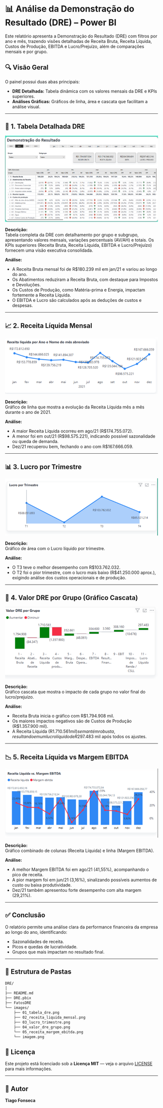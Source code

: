 
# 📊 Análise da Demonstração do Resultado (DRE) – Power BI

Este relatório apresenta a Demonstração do Resultado (DRE) com filtros por ano e mês, trazendo visões detalhadas de Receita Bruta, Receita Líquida, Custos de Produção, EBITDA e Lucro/Prejuízo, além de comparações mensais e por grupo.

## 🔍 Visão Geral

O painel possui duas abas principais:
- **DRE Detalhada:** Tabela dinâmica com os valores mensais da DRE e KPIs superiores.
- **Análises Gráficas:** Gráficos de linha, área e cascata que facilitam a análise visual.

---

## 🧾 1. Tabela Detalhada DRE

![Tabela DRE](./images/01_tabela_dre.png)

**Descrição:**  
Tabela completa da DRE com detalhamento por grupo e subgrupo, apresentando valores mensais, variações percentuais (AV/AH) e totais. Os KPIs superiores (Receita Bruta, Receita Líquida, EBITDA e Lucro/Prejuízo) fornecem uma visão executiva consolidada.

**Análise:**  
- A Receita Bruta mensal foi de R$180.239 mil em jan/21 e variou ao longo do ano.
- Os Abatimentos reduziram a Receita Bruta, com destaque para Impostos e Devoluções.
- Os Custos de Produção, como Matéria-prima e Energia, impactam fortemente a Receita Líquida.
- O EBITDA e Lucro são calculados após as deduções de custos e despesas.

---

## 📈 2. Receita Líquida Mensal

![Receita Líquida](./images/02_receita_liquida_mensal.png)

**Descrição:**  
Gráfico de linha que mostra a evolução da Receita Líquida mês a mês durante o ano de 2021.

**Análise:**  
- A maior Receita Líquida ocorreu em ago/21 (R$174.755.072).
- A menor foi em out/21 (R$98.575.221), indicando possível sazonalidade ou queda de demanda.
- Dez/21 recuperou bem, fechando o ano com R$167.666.059.

---

## 📊 3. Lucro por Trimestre

![Lucro Trimestral](./images/03_lucro_trimestre.png)

**Descrição:**  
Gráfico de área com o Lucro líquido por trimestre.

**Análise:**
- O T3 teve o melhor desempenho com R$103.762.032.
- O T2 foi o pior trimestre, com o lucro mais baixo (R$41.250.000 aprox.), exigindo análise dos custos operacionais e de produção.

---

## 🧱 4. Valor DRE por Grupo (Gráfico Cascata)

![Cascata DRE](./images/04_valor_dre_grupo.png)

**Descrição:**  
Gráfico cascata que mostra o impacto de cada grupo no valor final do lucro/prejuízo.

**Análise:**
- Receita Bruta inicia o gráfico com R$1.794.908 mil.
- Os maiores impactos negativos são de Custos de Produção (R$1.357.900 mil).
- A Receita Líquida (R$1.710.561 mil) se mantém robusta, resultando em um lucro líquido de R$297.483 mil após todos os ajustes.

---

## 📉 5. Receita Líquida vs Margem EBITDA

![Receita vs EBITDA](./images/05_receita_margem_ebitda.png)

**Descrição:**  
Gráfico combinado de colunas (Receita Líquida) e linha (Margem EBITDA).

**Análise:**
- A melhor Margem EBITDA foi em ago/21 (41,55%), acompanhando o pico de receita.
- A pior margem foi em jun/21 (3,16%), sinalizando possíveis aumentos de custo ou baixa produtividade.
- Dez/21 também apresentou forte desempenho com alta margem (29,21%).

---

## ✅ Conclusão

O relatório permite uma análise clara da performance financeira da empresa ao longo do ano, identificando:
- Sazonalidades de receita.
- Picos e quedas de lucratividade.
- Grupos que mais impactam no resultado final.

---

## 📁 Estrutura de Pastas

```
DRE/
│
├── README.md
├── DRE.pbix
├── FatosDRE
└── images/
    ├── 01_tabela_dre.png
    ├── 02_receita_liquida_mensal.png
    ├── 03_lucro_trimestre.png
    ├── 04_valor_dre_grupo.png
    └── 05_receita_margem_ebitda.png
    └── imagem.png
```
## 📄 Licença

Este projeto está licenciado sob a **Licença MIT** — veja o arquivo [LICENSE](LICENSE) para mais informações.

---

## 👤 Autor

**Tiago Fonseca**
